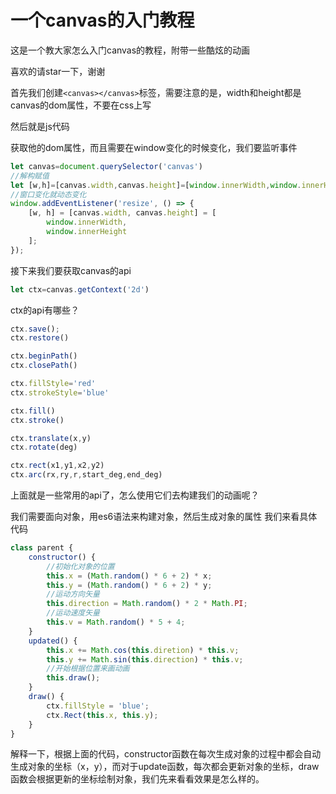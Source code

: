# 一个canvas的入门教程

这是一个教大家怎么入门canvas的教程，附带一些酷炫的动画

喜欢的请star一下，谢谢

首先我们创建`<canvas></canvas>`标签，需要注意的是，width和height都是canvas的dom属性，不要在css上写

然后就是js代码

获取他的dom属性，而且需要在window变化的时候变化，我们要监听事件

```javascript
let canvas=document.querySelector('canvas')
//解构赋值
let [w,h]=[canvas.width,canvas.height]=[window.innerWidth,window.innerHeight]
//窗口变化就动态变化
window.addEventListener('resize', () => {
    [w, h] = [canvas.width, canvas.height] = [
        window.innerWidth,
        window.innerHeight
    ];
});
```
接下来我们要获取canvas的api
```javascript
let ctx=canvas.getContext('2d')
```
ctx的api有哪些？
```javascript
ctx.save();
ctx.restore()

ctx.beginPath()
ctx.closePath()

ctx.fillStyle='red'
ctx.strokeStyle='blue'

ctx.fill()
ctx.stroke()

ctx.translate(x,y)
ctx.rotate(deg)

ctx.rect(x1,y1,x2,y2)
ctx.arc(rx,ry,r,start_deg,end_deg)
```

上面就是一些常用的api了，怎么使用它们去构建我们的动画呢？

我们需要面向对象，用es6语法来构建对象，然后生成对象的属性
我们来看具体代码

```javascript
class parent {
    constructor() {
        //初始化对象的位置
        this.x = (Math.random() * 6 + 2) * x;
        this.y = (Math.random() * 6 + 2) * y;
        //运动方向矢量
        this.direction = Math.random() * 2 * Math.PI;
        //运动速度矢量
        this.v = Math.random() * 5 + 4;
    }
    updated() {
        this.x += Math.cos(this.diretion) * this.v;
        this.y += Math.sin(this.direction) * this.v;
        //开始根据位置来画动画
        this.draw();
    }
    draw() {
        ctx.fillStyle = 'blue';
        ctx.Rect(this.x, this.y);
    }
}
```
解释一下，根据上面的代码，constructor函数在每次生成对象的过程中都会自动生成对象的坐标（x，y），而对于update函数，每次都会更新对象的坐标，draw函数会根据更新的坐标绘制对象，我们先来看看效果是怎么样的。
